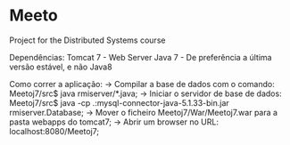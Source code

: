 Meeto
=====

Project for the Distributed Systems course

Dependências:
Tomcat 7 - Web Server
Java   7 - De preferência a última versão estável, e não Java8

Como correr a aplicação:
 → Compilar a base de dados com o comando: Meetoj7/src$ java rmiserver/*.java;
 → Iniciar o servidor de base de dados: Meetoj7/src$ java -cp .:mysql-connector-java-5.1.33-bin.jar rmiserver.Database;
 → Mover o ficheiro Meetoj7/War/Meetoj7.war para a pasta webapps do tomcat7;
 → Abrir um browser no URL: localhost:8080/Meetoj7;


